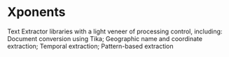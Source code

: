 Xponents
========

Text Extractor libraries with a light veneer of processing control, including: Document conversion using Tika; Geographic name and coordinate extraction; Temporal extraction; Pattern-based extraction

